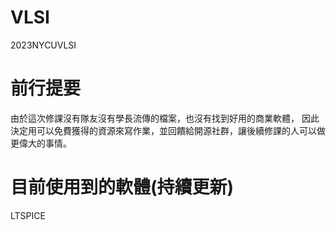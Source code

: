# VLSI
2023NYCUVLSI
# 前行提要
由於這次修課沒有隊友沒有學長流傳的檔案，也沒有找到好用的商業軟體，
因此決定用可以免費獲得的資源來寫作業，並回饋給開源社群，讓後續修課的人可以做更偉大的事情。
# 目前使用到的軟體(持續更新)
LTSPICE
